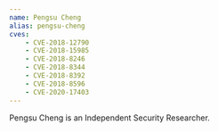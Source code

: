 ```yaml
---
name: Pengsu Cheng
alias: pengsu-cheng
cves:
    - CVE-2018-12790
    - CVE-2018-15985
    - CVE-2018-8246
    - CVE-2018-8344
    - CVE-2018-8392
    - CVE-2018-8596
    - CVE-2020-17403
---
```

Pengsu Cheng is an Independent Security Researcher.
